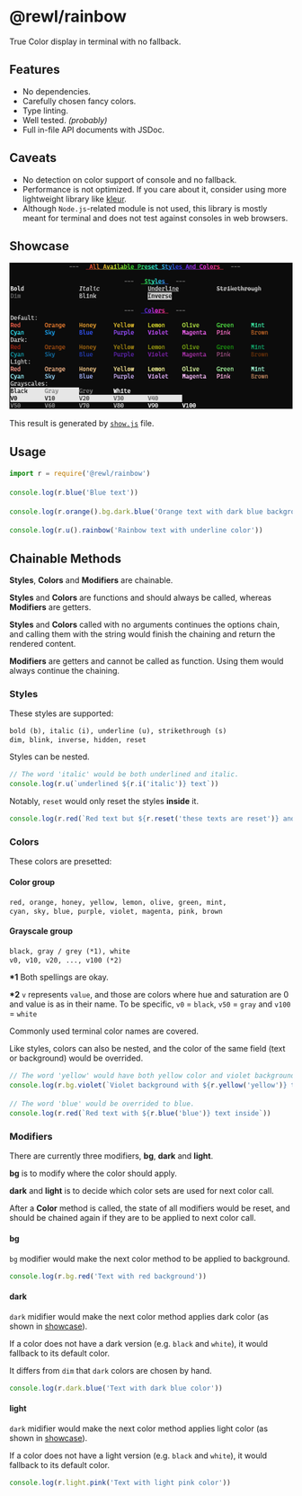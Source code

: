 # @rewl/rainbow

True Color display in terminal with no fallback.

## Features

- No dependencies.
- Carefully chosen fancy colors.
- Type linting.
- Well tested. *(probably)*
- Full in-file API documents with JSDoc.

## Caveats

- No detection on color support of console and no fallback.
- Performance is not optimized. If you care about it, consider using more lightweight library like [kleur](https://github.com/lukeed/kleur).
- Although `Node.js`-related module is not used, this library is mostly meant for terminal and does not test against consoles in web browsers.

## Showcase

<div align='center'>
  <img src='./docs/show.png' width=600>
</div>

This result is generated by [`show.js`](./show.js) file.

## Usage

```js
import r = require('@rewl/rainbow')

console.log(r.blue('Blue text'))

console.log(r.orange().bg.dark.blue('Orange text with dark blue background'))

console.log(r.u().rainbow('Rainbow text with underline color'))
```

## Chainable Methods

**Styles**, **Colors** and **Modifiers** are chainable.

**Styles** and **Colors** are functions and should always be called, whereas **Modifiers** are getters.

**Styles** and **Colors** called with no arguments continues the options chain, and calling them with the string would finish the chaining and return the rendered content.

**Modifiers** are getters and cannot be called as function. Using them would always continue the chaining.

### Styles

These styles are supported:

```
bold (b), italic (i), underline (u), strikethrough (s)
dim, blink, inverse, hidden, reset
```

Styles can be nested.

```js
// The word 'italic' would be both underlined and italic.
console.log(r.u(`underlined ${r.i('italic')} text`))
```

Notably, `reset` would only reset the styles **inside** it.

```js
console.log(r.red(`Red text but ${r.reset('these texts are reset')} and these are not.`))
```

### Colors

These colors are presetted:

#### Color group
```
red, orange, honey, yellow, lemon, olive, green, mint,
cyan, sky, blue, purple, violet, magenta, pink, brown
```

#### Grayscale group
```
black, gray / grey (*1), white
v0, v10, v20, ..., v100 (*2)
```

**\*1** Both spellings are okay.

**\*2** `v` represents `value`, and those are colors where hue and saturation are 0 and value is as in their name. To be specific, `v0` = `black`, `v50` = `gray` and `v100` = `white`

Commonly used terminal color names are covered.

Like styles, colors can also be nested, and the color of the same field (text or background) would be overrided.

```js
// The word 'yellow' would have both yellow color and violet background.
console.log(r.bg.violet(`Violet background with ${r.yellow('yellow')} text inside`))

// The word 'blue' would be overrided to blue.
console.log(r.red(`Red text with ${r.blue('blue')} text inside`))
```

### Modifiers

There are currently three modifiers, **bg**, **dark** and **light**.

**bg** is to modify where the color should apply.

**dark** and **light** is to decide which color sets are used for next color call.

After a **Color** method is called, the state of all modifiers would be reset, and should be chained again if they are to be applied to next color call.

#### bg

`bg` modifier would make the next color method to be applied to background.

```js
console.log(r.bg.red('Text with red background'))
```

#### dark

`dark` midifier would make the next color method applies dark color (as shown in [showcase](#showcase)).

If a color does not have a dark version (e.g. `black` and `white`), it would fallback to its default color.

It differs from `dim` that `dark` colors are chosen by hand.

```js
console.log(r.dark.blue('Text with dark blue color'))
```

#### light

`dark` midifier would make the next color method applies light color (as shown in [showcase](#showcase)).

If a color does not have a light version (e.g. `black` and `white`), it would fallback to its default color.

```js
console.log(r.light.pink('Text with light pink color'))
```